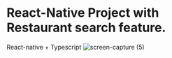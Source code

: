 # React-Native Project with Restaurant search feature.

React-native + Typescript
![screen-capture (5)](https://user-images.githubusercontent.com/15027672/118737613-3d4bad00-b856-11eb-93a8-9830c3f5a21a.gif)
